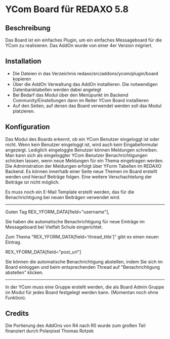YCom Board für REDAXO 5.8
=========================


Beschreibung
------------
Das Board ist ein einfaches Plugin, um ein einfaches Messageboard für die YCom zu realisieren. Das AddOn wurde von einer 4er Version migriert.


Installation
------------

* Die Dateien in das Verzeichnis redaxo/src/addons/ycom/plugin/board kopieren
* Über die AddOn Verwaltung das AddOn installieren. Die notwendigen Datenbanktabellen werden dabei angelegt
* Bei Bedarf das Modul über den Menüpunkt im Backend Community/Einstellungen dann im Reiter YCom Board installieren
* Auf den Seiten, auf denen das Board verwendet werden soll das Modul platzieren.


Konfiguration
-------------

Das Modul des Boards erkennt, ob ein YCom Benutzer eingeloggt ist oder nicht. Wenn kein Benutzer eingeloggt ist, wird auch kein Eingabeformular angezeigt. Lediglich eingeloggte Benutzer können Meldungen schreiben.
Man kann sich als eingeloggter YCom Benutzer Benachrichtigungen schicken lassen, wenn neue Meldungen für ein Thema eingetragen werden.
Die Administration der Meldungen erfolgt über YForm Tabellen im REDAXO Backend.
Es können innerhalb einer Seite neue Themen im Board erstellt werden und hierauf Beiträge folgen. Eine weitere Verschachtelung der Beiträge ist nicht möglich.

Es muss noch ein E-Mail Template erstellt werden, das für die Benachrichtigung bei neuen Beiträgen verwendet wird.

---------

Guten Tag REX_YFORM_DATA[field="username"],

Sie haben die automatische Benachrichtigung für neue Einträge im Messageboard bei Vielfalt Schule eingerichtet.

Zum Thema "REX_YFORM_DATA[field='thread_title']" gibt es einen neuen Eintrag.

<?= trim(rex::getServer(),'/') ?>REX_YFORM_DATA[field="post_url"]

Sie können die automatische Benachrichtigung abstellen, indem Sie sich im Board einloggen und beim entsprechenden Thread auf "Benachrichtigung abstellen" klicken.

---------

In der YCom muss eine Gruppe erstellt werden, die als Board Admin Gruppe im Modul für jedes Board festgelegt werden kann. (Momentan noch ohne Funktion).


Credits
-------

Die Portierung des AddOns von R4 nach R5 wurde zum großen Teil finanziert durch
Polarpixel
Thomas Rotzek